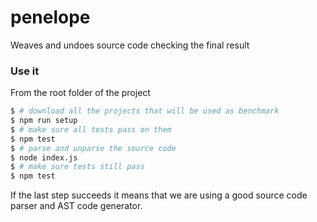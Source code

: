 # penelope

Weaves and undoes source code checking the final result

### Use it

From the root folder of the project

```bash
$ # download all the projects that will be used as benchmark
$ npm run setup
$ # make sure all tests pass on them
$ npm test
$ # parse and unparse the source code
$ node index.js
$ # make sure tests still pass
$ npm test
```

If the last step succeeds it means that we are using a good
source code parser and AST code generator.
